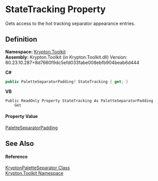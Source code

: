 # StateTracking Property


Gets access to the hot tracking separator appearance entries.



## Definition
**Namespace:** <a href="79d2eac2-21f4-54ff-7552-b20c33c30600.md">Krypton.Toolkit</a>  
**Assembly:** Krypton.Toolkit (in Krypton.Toolkit.dll) Version: 80.23.10.287+8d7660f9dc5efd033fabe008ebfb904beab6d444

**C#**
``` C#
public PaletteSeparatorPadding? StateTracking { get; }
```
**VB**
``` VB
Public ReadOnly Property StateTracking As PaletteSeparatorPadding
	Get
```



#### Property Value
<a href="fd1247fa-d478-bf5f-6396-023258fe281b.md">PaletteSeparatorPadding</a>

## See Also


#### Reference
<a href="0aed2506-af71-6b74-5652-982c2e7bbde5.md">KryptonPaletteSeparator Class</a>  
<a href="79d2eac2-21f4-54ff-7552-b20c33c30600.md">Krypton.Toolkit Namespace</a>  
